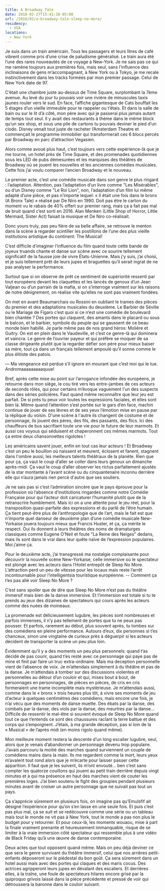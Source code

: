 ```yaml
---
title: A Broadway Tale
date: 2018-02-27T15:41:18-05:00
url: /2018/02/a-broadway-tale-sleep-no-more/
residency:
  - USA
locations:
  - New York
---
```


Je suis dans un train américain. Tous les passagers et leurs litres de café vibrent comme pris d’une crise de paludisme généralisé.
Le train aura été l’une des rares nouveautés de ce voyage à New-York. Je ne sais pas ce qui me ramène toujours aux premières fois, mais seul, sans l’influence des inclinaisons de gens m’accompagnant, à New York ou à Tokyo, je me recale instinctivement dans les tracks formées par mon premier passage. Celui de New York date de 97.

C’était une chambre juste au-dessus de Time Square, surplombant la 7ème avenue. Au levé du jour tu pouvais voir une rivière de minuscules taxis jaunes rouler vers le sud. En face, l’affiche gigantesque de Cats bouffait les 5 étages d’un vieille immeuble pour te rappeler ou t’étais. Et dans la salle de bain ou sur le lit d’à côté, mon père avec qui je passerai plus jamais autant de temps tout seul.
Il y avait des restaurants à thème dans le même block qu’un sex shop, et sous une pile de cartons tu pouvais deviner le pied d’un clodo. Disney venait tout juste de racheter l’Amsterdam Theatre et commençait le programme immobilier qui transformerait ces 6 blocs percés par Broadway en parc d’attraction Vegasien.

Alors comme avoué plus haut, c’est toujours vers cette expérience-là que je me tourne, un hotel près de Time Square, et des promenades quotidiennes sous les LED de pubs démesurées et les marquises des théâtres de Broadway où se jouent les nouvelles et les anciennes comédies musicales. Cette fois j’ai voulu comparer l’ancien Broadway et le nouveau.

Le premier acte, c’est une comédie musicale dans son genre le plus ringard : l’adaptation. Attention, pas l’adaptation d’un livre comme "Les Misérables", ou d’un Disney comme "Le Roi Lion", non, l’adaptation d’un film lui même adapté d’une pièce, et pas n’importe lequel: « Il était une fois dans le bronx (A Bronx Tale) » réalisé par De Niro en 1990.
Doit pas être le carton du moment vu le rabais de 40% offert sur premier rang, mais ça a fait pas mal de bruit quand c’est sorti en 2016. Alan Menken (Little Shop of Horror, Little Mermaid, Sister Act) faisait la musique et De Niro co-réalisait.

Donc yours truly, pas peu fière de sa belle affaire, se retrouve le menton dans la scène à regarder scintiller les postillons de l’une des plus vieille institutions artistique du continent: The Musical!

C’est difficile d’imaginer l’influence du film quand toute cette bande de joyeux truands chante et danse sur scène avec ce sourire tellement significatif de la fausse joie de vivre États-Unienne. Mais j’y suis, j’ai choisi, et je suis tellement prêt de leurs jupes et braguettes qu’il serait ingrat de ne pas analyser la performance.

Surtout que si on observe de prêt ce sentiment de supériorité ressenti par tout européens devant les claquettes et les lancés de genoux d’un Jean Valjean ou d’un parrain de la mafia, si on s’interroge vraiment sur les raisons de notre dénigrement, on réalise vite qu’elles ne sont pas vraiment fondées.

On met en avant Beaumarchais ou Rossini en oubliant le trames des pièces du premier et des adaptations musicales du deuxième. Le Barbier de Séville ou le Mariage de Figaro c’est quoi si ce n’est une comédie de boulevard bien chantée ? Des portes qui claquent, des amants dans le placard ou sous le balcon, et le barbier, symbole du peuple qui se gaussent de ce beau monde bien habillé. Je parle même pas de nos grand héros: Molière et Guitry. On est en plein dans le Vaudeville, et c’est ce genre-là qui dominera et vaincra. Le genre de l’ouvrier payeur et qui préfère se moquer de sa classe dirigeante plutôt que la regarder défier son père pour mieux baiser sa mère, tout ça dans un français tellement ampoulé qu’il sonne comme le plus élitiste des patois.

— Ma vengeance est perdue s’il ignore en mourant que c’est moi qui le tue. Andromaaaaaaaaaquue!

Bref, après cette mise au point sur l’arrogance infondée des européens, je retourne dans mon siège, le cou tiré vers les entre-jambes de ces acteurs de seconds rôles, qui pour certains m’évoque vaguement l'un des suspects dans des séries policières. 
Faut quand même reconnaître que leur jeu est parfait. De si près tu peux voir toutes les expressions faciales, et elles sont bien là. Même quand l’attention s’est portée sur le gars d’en face, machin continue de jouer de ses lèvres et de ses yeux l’émotion mise en pause par la réplique du voisin. 
D'une scène à l'autre ils changent de costume et de personnage, ils jouent des pères, des fils, des passants, des flics. Ici des chauffeurs de bus sacrifiant toute une vie pour le future de leur marmots. Et aussi ces voyous qui séduisent et chaperonnent ces mêmes marmots. Tout ça entre deux chansonnettes rigolotes ! 

Les américains savent jouer, enfin en tout cas leur acteurs ! Et Broadway c’est un peu le bouillon où naissent et meurent, éclosent et fanent, stagnent dans l'ombre aussi, les meilleurs talents théâtraux de la planète. Rien que pour ça, ça vaut le coup d’aller se coller dans leurs genoux un dimanche après-midi. Ça vaut le coup d’aller observer les rictus parfaitement ajustés de la star montante à l’avant scène ou du cinquantenaire inconnu derrière elle qui n’aura jamais rien percé d'autre que ses souliers.

Je ne sais pas si c’est l’admiration sincère que le pays éprouve pour la profession où l’absence d’institutions ringardes comme notre Comédie Française pour qui l’acteur doit caricaturer l’humanité plutôt que de la retranscrire humblement. Mais ici on a une attente pour le jeu réel, pour la transposition quasi-parfaite des expressions et du parlé de l’être humain. Ça tient peut-être plus de l’anthropologie que de l’art, mais le fait est que n’importe quel danseur de deuxième plan d’une comédie musicale New-Yorkaise jouera toujours mieux que Francis Huster, et ça, ça mérite le respect.
Oui ils donnent à leurs théâtres des noms de dramaturges classiques comme Eugene O’Neil et foute "La Reine des Neiges" dedans, mais ils sont dans le vrai dans leur quête naïve de l’expression populaires. Moi j’aime ça. 

Pour le deuxième acte, j’ai transgressé ma nostalgie complaisante pour découvrir la nouvelle scène New-Yorkaise, celle immersive où le spectateur est plongé avec les acteurs dans l’Hotel entrepôt de Sleep No More. L’attraction perd un peu de vitesse pour les locaux mais reste l’arrêt incontournable pour l’intelligentsia touristique européenne. 
-- Comment ça t’es pas allé voir Sleep No More ?

C’est sans spoiler que de dire que Sleep No More n’est pas du théâtre immersif mais bien de la danse immersive. Et l’immersion est totale si tu te prends au jeux des dizaines de spectateurs qui cours après les acteurs comme des nuées de moineaux.

La promenade est délicieusement lugubre, les pièces sont nombreuses et parfois immenses, il n’y pas tellement de portes que tu ne peux pas pousser. Et parfois, rarement au début, plus souvent après, tu tombes sur des comédiens en pleine performance. Autours d’eux, dix personnes si t’es chanceux, sinon une vingtaine de curieux près à déguerpir si les acteurs décident de transporter la scène un peu plus loin.

Évidemment qu’il y a des moments un peu plus personnels: quand t’as décidé de pas courir, quand t’es resté avec ce personnage qui paye pas de mine et finit par faire un truc extra-ordinaire. Mais ma deception personnelle vient de l’absence de voix. Je m’attendais simplement à du théâtre et pas de la danse. Je m’attendais à tomber sur des discussions violentes et personnelles au détour d’un couloir et qui, mises bout à bout, de personnages en personnages, de pièces en pièces, de cris en cris formeraient une trame incomplète mais mystérieuse. Je m’attendais aussi, comme dans le « bronx » trois heures plus tôt, à vivre ses moments de jeu d’acteur à quelques centimètres des comédiens, mais encore une fois, je n’ai vécu que des moments de danse muette. Des ébats par la danse, des combats par la danse, des viols par la danse, des meurtres par la danse… Difficile de ressentir le mal-être si souvent évoqué de Sleep No More quand tout ce que t’entends ce sont des chaussures raclant la terre battue et des corps qui s’empoignent. J’étais, à ma grande déception, pas si loin de la « Musical » de l’après midi (en moins rigolo quand même).

Mon meilleure moment restera la descente d’un long escalier lugubre, seul, alors que je venais d’abandonner un personnage devenu trop populaire. J’avais parcouru la  moitié des marches quand surviennent un couple de comédiens mains dans la main. Ils me regardent comme la mort, leurs yeux m’avalent tout rond alors que je m’écarte pour laisser passer cette apparition. Il faut que je les suivent, ils m’ont envouté… ben c’est sans compter les quatorze couillons qui jouent au petit train derrière depuis vingt minutes et à qui ma présence en haut des marches vient de couter les premières loges. J’ai bien soutenu le fight des groupies pendant plusieurs minutes avant de croiser un autre personnage que ne suivait pas tout un pays.

Ça s’apprécie sûrement en plusieurs fois, on imagine pas qu’Emulsfif ait désigné l’expérience pour qu’on s’en lasse en une seule fois. Et puis c’est pas plus mal, ça se suit et se redécouvre comme une série ou un tableau mais tout le monde ne vit pas à New York, tout le monde a pas non plus le budget pour y retourner. Et pour ceux-là, les moments wouaou, mise à part la finale vraiment prenante et heureusement immanquable, risque de se limiter à la vraie immersion côté spectateur qui ressemble plus à une vidéo de Black Friday qu’à une œuvre de danse contemporaine.

Deux actes que tout opposent quand même. Mais on peu déjà deviner ce que sera le genre survivant du théâtre immersif, celui que nos arrières petit-enfants déposeront sur le piédestal du bon goût. Ça sera sûrement dans un hotel aussi mais avec des portes qui claques et des maris cocus. Des actrices agripperont leurs jupes en dévalant des escaliers. Et derrières elles, à la traîne, une foule de spectateurs hilares encore grisé par la quiproquo grivois laissé dans la pièce précédente et pressé de voir qui détroussera la baronne dans le couloir suivant.

